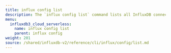 ```yaml
---
title: influx config list
description: The `influx config list` command lists all InfluxDB connection configurations.
menu:
  influxdb3_cloud_serverless:
    name: influx config list
    parent: influx config
weight: 201
source: /shared/influxdb-v2/reference/cli/influx/config/list.md
---
```


<!-- The content of this file is at 
// SOURCE content/shared/influxdb-v2/reference/cli/influx/config/list.md-->

